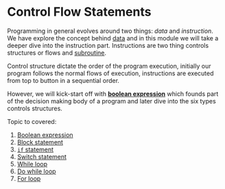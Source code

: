 # Control Flow Statements

Programming in general evolves around two things: *data*  and *instruction*. We have explore the concept behind [data]() and in this module we will take a deeper dive into the instruction part. Instructions are two thing controls structures or flows and [subroutine]().

Control structure dictate the order of the program execution, initially our program follows the normal flows of execution, instructions are executed from top to button in a sequential order.

However, we will kick-start off with [**boolean expression**]() which founds part of the decision making body of a program and later dive into the six types controls structures.

Topic to covered:

1. [Boolean expression](https://github.com/touraye/under-doz/blob/main/content/Module-5-control-structures/a-boolean-expression.md)
2. [Block statement](https://github.com/touraye/under-doz/blob/main/content/Module-5-control-structures/b-the-block-statement.md)
3. [`if` statement](https://github.com/touraye/under-doz/blob/main/content/Module-5-control-structures/c-conditional-statments.md#if-statement)
4. [Switch statement](https://github.com/touraye/under-doz/blob/main/content/Module-5-control-structures/c-conditional-statments.md#switch-statement)
5. [While loop]()
6. [Do while loop]()
7. [For loop]()
